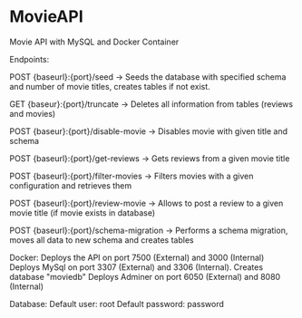 # MovieAPI
Movie API with MySQL and Docker Container

Endpoints:

POST {baseurl}:{port}/seed -> Seeds the database with specified schema and number of movie titles, creates tables if not exist.

GET {baseur}:{port}/truncate -> Deletes all information from tables (reviews and movies)

POST {baseur}:{port}/disable-movie -> Disables movie with given title and schema

POST {baseurl}:{port}/get-reviews -> Gets reviews from a given movie title

POST {baseurl}:{port}/filter-movies -> Filters movies with a given configuration and retrieves them

POST {baseurl}:{port}/review-movie -> Allows to post a review to a given movie title (if movie exists in database)

POST {baseurl}:{port}/schema-migration -> Performs a schema migration, moves all data to new schema and creates tables

Docker:
Deploys the API on port 7500 (External) and 3000 (Internal)
Deploys MySql on port 3307 (External) and 3306 (Internal). Creates database "moviedb"
Deploys Adminer on port 6050 (External) and 8080 (Internal)

Database:
Default user: root
Default password: password


